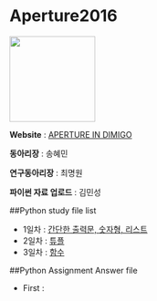 # Aperture2016

<img src="http://cdn.shopify.com/s/files/1/0080/8372/products/tattly_jason_santa_maria_aperture_web_design_01_grande.jpg?v=1444337564" width="150" height="150">

**Website** : [APERTURE IN DIMIGO](http://aperturecs.com)

**동아리장** : 송혜민

**연구동아리장** : 최명원

**파이썬 자료 업로드** : 김민성

##Python study file list
* 1일차 : [간단한 출력문, 숫자형, 리스트](https://github.com/MaseKor/Aperture2016/blob/master/교육자료/1일차.md)
* 2일차 : [튜플](https://github.com/MaseKor/Aperture2016/blob/master/교육자료/2일차.md)
* 3일차 : [함수](https://github.com/MaseKor/Aperture2016/blob/master/교육자료/3일차.md)

##Python Assignment Answer file

*	First :
